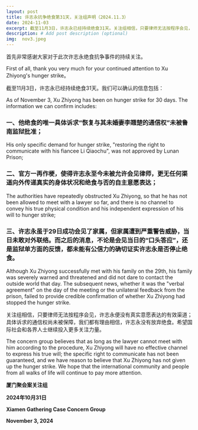 ```yaml
---
layout: post
title: 许志永抗争绝食第31天，关注组声明（2024.11.3）
date: 2024-11-03
excerpt: 截至11月3日，许志永已经持续绝食31天。关注组相信，只要律师无法按程序会见，许志永便没有真实意愿表达的有效渠道；具体诉求的通信权尚未被保障，我们都有理由相信，许志永没有放弃绝食。希望国际社会和各界人士继续投入更多关注力量。 
description: # Add post description (optional)
img:  nov3.jpeg
---
```


首先非常感谢大家对于此次许志永绝食抗争事件的持续关注。

First of all, thank you very much for your continued attention to Xu Zhiyong's hunger strike。


截至11月3日，许志永已经持续绝食31天。我们可以确认的信息包括： 

As of November 3, Xu Zhiyong has been on hunger strike for 30 days. The information we can confirm includes: 

### 一、他绝食的唯一具体诉求“恢复与其未婚妻李翘楚的通信权”未被鲁南监狱批准； 

His only specific demand for hunger strike, "restoring the right to communicate with his fiancee Li Qiaochu", was not approved by Lunan Prison;

### 二、官方一再作梗，使得许志永至今未被允许会见律师，更无任何渠道向外传递真实的身体状况和绝食与否的自主意愿表达； 

The authorities have repeatedly obstructed Xu Zhiyong, so that he has not been allowed to meet with a lawyer so far, and there is no channel to convey his true physical condition and his independent expression of his will to hunger strike;

### 三、许志永虽于29日成功会见了家属，但家属遭到严重警告威胁，当日未敢对外联络。而之后的消息，不论是会见当日的“口头答应”，还是监狱单方面的反馈，都未能有公信力的确切证实许志永是否停止绝食。 

Although Xu Zhiyong successfully met with his family on the 29th, his family was severely warned and threatened and did not dare to contact the outside world that day. The subsequent news, whether it was the "verbal agreement" on the day of the meeting or the unilateral feedback from the prison, failed to provide credible confirmation of whether Xu Zhiyong had stopped the hunger strike.

关注组相信，只要律师无法按程序会见，许志永便没有真实意愿表达的有效渠道；具体诉求的通信权尚未被保障，我们都有理由相信，许志永没有放弃绝食。希望国际社会和各界人士继续投入更多关注力量。 

The concern group believes that as long as the lawyer cannot meet with him according to the procedure, Xu Zhiyong will have no effective channel to express his true will; the specific right to communicate has not been guaranteed, and we have reason to believe that Xu Zhiyong has not given up the hunger strike. We hope that the international community and people from all walks of life will continue to pay more attention.


**厦门聚会案关注组**

**2024年10月31日**

**Xiamen Gathering Case Concern Group**

**November 3, 2024**
